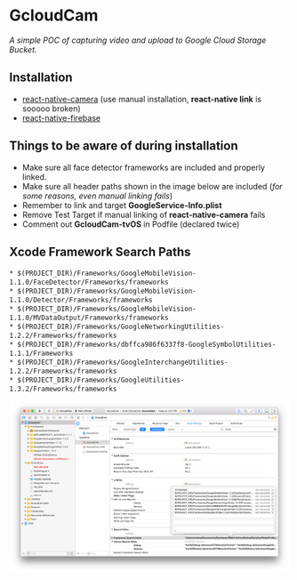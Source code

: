 # GcloudCam

*A simple POC of capturing video and upload to Google Cloud Storage Bucket.*

## Installation

* [react-native-camera](https://github.com/react-native-community/react-native-camera) (use manual installation, **react-native link** is sooooo broken)
* [react-native-firebase](https://rnfirebase.io/docs/v3.2.x/installation/initial-setup)

## Things to be aware of during installation
* Make sure all face detector frameworks are included and properly linked.
* Make sure all header paths shown in the image below are included (*for some reasons, even manual linking fails*)
* Remember to link and target **GoogleService-Info.plist**
* Remove Test Target if manual linking of **react-native-camera** fails
* Comment out **GcloudCam-tvOS** in Podfile (declared twice)



## Xcode Framework Search Paths

```
* $(PROJECT_DIR)/Frameworks/GoogleMobileVision-1.1.0/FaceDetector/Frameworks/frameworks
* $(PROJECT_DIR)/Frameworks/GoogleMobileVision-1.1.0/Detector/Frameworks/frameworks
* $(PROJECT_DIR)/Frameworks/GoogleMobileVision-1.1.0/MVDataOutput/Frameworks/frameworks
* $(PROJECT_DIR)/Frameworks/GoogleNetworkingUtilities-1.2.2/Frameworks/frameworks
* $(PROJECT_DIR)/Frameworks/dbffca986f6337f8-GoogleSymbolUtilities-1.1.1/Frameworks
* $(PROJECT_DIR)/Frameworks/GoogleInterchangeUtilities-1.2.2/Frameworks/frameworks
* $(PROJECT_DIR)/Frameworks/GoogleUtilities-1.3.2/Frameworks/frameworks
```

![](./src/xcode.png)